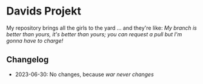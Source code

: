# Davids Projekt
My repository brings all the girls to the yard ... and they're like: *My branch is better than yours, it's better than yours; you can request a pull but I'm gonna have to charge!*

## Changelog
- 2023-06-30: No changes, because *war never changes*
